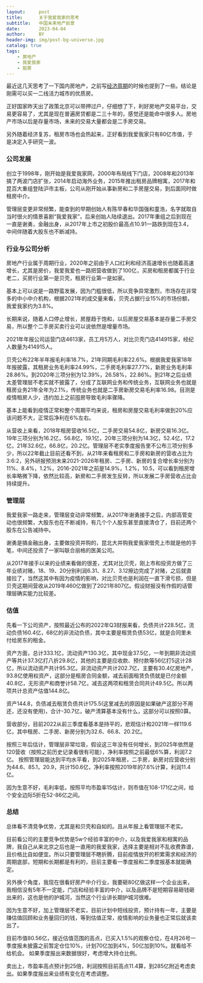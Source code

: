 ```yaml
---
layout:     post
title:      关于我爱我家的思考
subtitle:   中国未来地产前景
date:       2023-04-04
author:     BY
header-img: img/post-bg-universe.jpg
catalog: true
tags:
    - 房地产
    - 我爱我家
    - 股票
---
```


最近这几天思考了一下国内房地产，之前写[经济周期](http://yougth.top/2023/04/01/%E7%BB%8F%E6%B5%8E%E5%91%A8%E6%9C%9F/)的时候也提到了一些。结论是刚需可以买一二线活力城市的优质房。

正好国家昨天出了政策北京可以带押过户，仔细想了下，利好房地产交易平台，交易更容易了，尤其是现在普遍房贷都是二三十年的，感觉还是能命中很多人。房地产市场以后是存量市场，未来的交易大量都会是二手房交易。

另外随着经济复苏，租房市场也会热起来，正好看到我爱我家只有80亿市值，于是决定入手研究一波。

### 公司发展

创立于1998年，刚开始是我爱我家网，2000年布局线下门店，2008年和2013年搞了两波门店扩张，2014年启动海外业务，2015年推出租房品牌相寓，2017年和昆百大重组登陆沪市主板，公司从刚开始从事新房和二手房屋交易，到后面同时做租房中介。

管理层变更非常频繁，能查到的早期创始人有陈早春和华国强和童浩，名字就取自当时很火的情景喜剧“我爱我家”，后来创始人陆续退出。2017年重组之后到现在一直是谢勇，金融出身，从2017年上市之初股价最高点10.91一路跌到现在3.4，中间伴随着大股东也不断减持。

### 行业与公司分析

房地产行业属于周期行业，2020年之前由于人口红利和经济高速增长也随着高速增长，尤其是房价，我爱我爱也一路把营收做到了100亿，买房和租房都属于行业老二，买房行业第一是贝壳，租房行业第一是如家。

基本上可以说是一路野蛮发展，因为门槛很低，所以竞争异常激烈，市场存在非常多的中小中介机构，根据2021年的成交量来看，贝壳占据行业15%的市场份额，我爱我家约为3.8%。

长期来说，随着人口停止增长，房屋趋于饱和，以后房屋交易基本是存量二手房交易，所以整个二手房买卖行业可以说依然是增量市场。

2021年年报公司运营门店4613家，员工月5万人，对比贝壳门店414915家，经纪人数量为414915人。

贝壳公布22年半年报毛利率18.7%，21年同期毛利率22.6%。根据我爱我家18年年报披露，其租房业务毛利率24.99%，二手房毛利率27.77%，新房业务毛利率28.86%。到2020年三项分别为12.39%，26.58%，22.86%。到21年之后业绩太差管理层不老实就不披露了，分成了互联网业务和传统业务，互联网业务也就是租房业务21年全年为2.1%，传统业务也就是二手房新房交易毛利率16.98。目测是疫情租房人少，违约加上之前囤房导致毛利率骤降。

基本上能看到疫情正常和整个周期平均来说，租房和房屋交易毛利率做到20%应该问题不大，正常后净利在6%左右。

从营收上来看，2018年租房营收16.5亿，二手房交易54.8亿，新房交易16.3亿。19年三项分别为16.2亿，56.8亿，19.1亿，20年三项分别为14.3亿，52.4亿，17.2亿，21年32.6亿，66.8亿，20.2亿。管理层不老实季度报告里不公布三项分别多少，所以22年截止目前还看不到，从21年来看租房和二手房和新房的营收占比为3:6:2，另外研报预测未来2021-2026年租房、二手房、新房的复合增长率分别为11%、8.4%，1.2%，2016-2021年之前是14.9%，1.2%，10.5，可以看到租房增长率略微下降，依然比较高，新房和二手房发生反转，所以发展二手房营收占比会持续提升。

### 管理层

我爱我家一路走来，管理层变动非常频繁，从2017年谢勇接手之后，内部高管变动也很频繁，大股东也在不断减持，有几个个人股东甚至直接清仓了，目前还两个股东在公告减持中。

谢勇是搞金融出身，主要做投资并购的，昆北大并购我爱我家借壳上市就是他的手笔，中间还投资了一家叫联合丽格的医美公司。

从2017年接手以来的业绩来看做的很差，尤其对比贝壳，刚上市和投资方做了三年业绩对赌，18、19、20分别利润6.31、8.27、3.12擦边完成了对赌，之后就直接拉了，当然这其中有因为疫情的影响，对比贝壳也是利润在一直下滑亏损，但是贝壳这期间营收从2019年460亿做到了2021年807亿。假设财报没有作假的话管理层确实能力比较差。

### 估值

先看一下公司资产，按照最近公布的2022年Q3财报来看，负债共计228.5亿，流动负债160.4亿，68亿的非流动负债，其中主要是租赁负债53亿，就是合同里未付给房东的租金。

资产方面，总计333.1亿，流动资产130.3亿，其中现金37.5亿，一年到期非流动资产等共计37.3亿打八折29.8亿，其他的主要是应收款、预付款等56亿打5这计28亿，所以流动资产共计95.3亿。非流动资产共计202.7亿，主要有30.4亿房地产，93.8亿使用权资产，这部分是租房合同金额，减去前面租赁负债就是已付金额40.8亿，无形资产和商誉计58.7亿，减去这两项和租赁合同共计49.5亿。所以两项共计总资产估值144.8亿。

资产144.8，负债减去租赁负债共计175.5(这里减去的原因是如果破产这部分不用还，还没有使用)，合计-30.7亿，破产清算基本没有什么，这部分可以按照0算。

营收部分，目前2022从前三季度看基本是持平的，悲观估计和2021年一样119.6亿，其中租房、二手房、新房分别为32.6、66.8、20.2亿。

按照三年后估计，管理层非常垃圾，假设这三年没有任何增长，到2025年依然是120营收（按照之前历史记录看很有可能），净利率按照之前最低6%算，利润7.2亿。
按照管理层能达到平均水平看，到2025年租房，二手房，新房对应营收分别为44.6、85.1，20.9，共计150.6亿，净利率按照2019年的7.6%计算，利润11.4亿。

因为生意不好，毛利率低，按照平均市盈率15估计，则市值在108-171亿之间，给个安全边际5折在52-86亿之间。

### 总结

总体看不清竞争优势，尤其是和贝壳和自如的。且从年报上看管理层不老实。

目前看公司的主要竞争优势是5w个经验丰富的中介，以及我爱我家和相寓的品牌，我自己从来北京之后也是一直用的我爱我家，选择主要是相对不乱收费靠谱，且价格比自如便宜。所以只要管理层不瞎折腾，目前疫情放开的积累需求和经济的周期底部，短期和长期都是有利的，目前主要看一季度报和二季度报基本就能确定。

另外换个角度，我现在很看好房产中介行业，我要砸80亿做这样一个企业出来，我相信没有5年不一定能，门店和经验丰富的中介，以及品牌不是短期容易砸钱砸出来的，这也是他的护城河，当然这个行业讲长期护城河很难。

因为生意不好，加上管理层不老实，目前计划中短线投资，预计持有一年，主要是赚估值回顾和业务量回归的钱，等到估值正常，疫情影响的业务量也正常后就该卖出了。

目前市值80.56亿，接近估值范围的高点，已买入1.5%的观察仓位，在4月26号一季度报未披露之前暂定仓位10%，计划70亿加到4%，50亿加到10%。就看给不给机会。
如果季度报出来数据很好，考虑增大持仓比例。

卖出上，市盈率高点预计到25倍，利润按照目前高点11.4算，到285亿附近考虑卖出。如果季度报出来业绩有变化在考虑调整。
